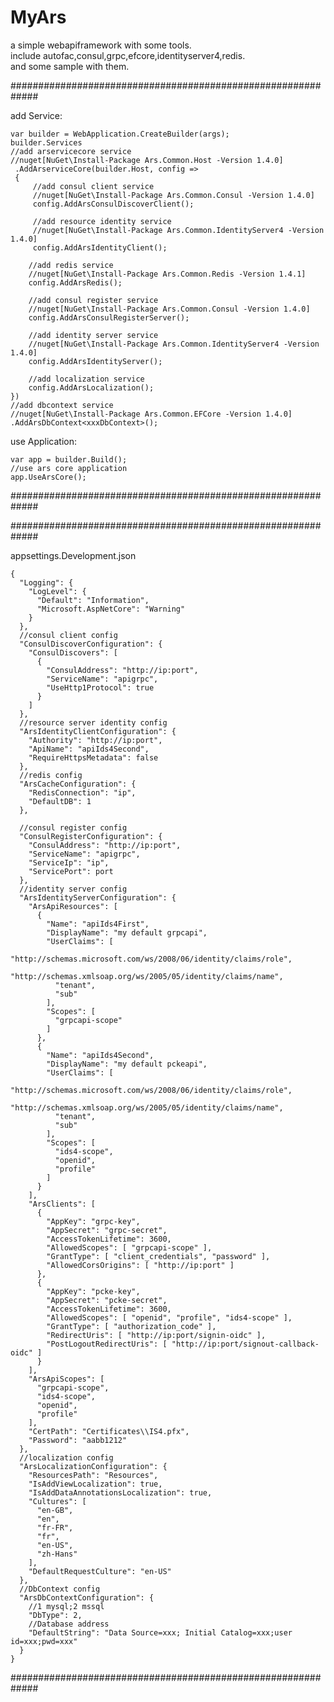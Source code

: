 # MyArs
a simple webapiframework with some tools.\
include autofac,consul,grpc,efcore,identityserver4,redis.\
and some sample with them.

############################################################# 

add Service:

    var builder = WebApplication.CreateBuilder(args);
    builder.Services
    //add arservicecore service
    //nuget[NuGet\Install-Package Ars.Common.Host -Version 1.4.0]
     .AddArserviceCore(builder.Host, config =>
     {
         //add consul client service
         //nuget[NuGet\Install-Package Ars.Common.Consul -Version 1.4.0]
         config.AddArsConsulDiscoverClient();

         //add resource identity service
         //nuget[NuGet\Install-Package Ars.Common.IdentityServer4 -Version 1.4.0]
         config.AddArsIdentityClient();

        //add redis service
        //nuget[NuGet\Install-Package Ars.Common.Redis -Version 1.4.1]
        config.AddArsRedis();

        //add consul register service
        //nuget[NuGet\Install-Package Ars.Common.Consul -Version 1.4.0]
        config.AddArsConsulRegisterServer();

        //add identity server service
        //nuget[NuGet\Install-Package Ars.Common.IdentityServer4 -Version 1.4.0]
        config.AddArsIdentityServer();

        //add localization service
        config.AddArsLocalization();
    })
    //add dbcontext service
    //nuget[NuGet\Install-Package Ars.Common.EFCore -Version 1.4.0]
    .AddArsDbContext<xxxDbContext>();

use Application:

    var app = builder.Build();
    //use ars core application
    app.UseArsCore();
#############################################################

#############################################################

appsettings.Development.json

	{
	  "Logging": {
		"LogLevel": {
		  "Default": "Information",
		  "Microsoft.AspNetCore": "Warning"
		}
	  },
	  //consul client config
	  "ConsulDiscoverConfiguration": {
		"ConsulDiscovers": [
		  {
			"ConsulAddress": "http://ip:port",
			"ServiceName": "apigrpc",
			"UseHttp1Protocol": true
		  }
		]
	  },
	  //resource server identity config
	  "ArsIdentityClientConfiguration": {
		"Authority": "http://ip:port",
		"ApiName": "apiIds4Second", 
		"RequireHttpsMetadata": false
	  },
	  //redis config
	  "ArsCacheConfiguration": {
		"RedisConnection": "ip",
		"DefaultDB": 1
	  },

	  //consul register config
	  "ConsulRegisterConfiguration": {
		"ConsulAddress": "http://ip:port",
		"ServiceName": "apigrpc",
		"ServiceIp": "ip",
		"ServicePort": port
	  },
	  //identity server config
	  "ArsIdentityServerConfiguration": {
		"ArsApiResources": [
		  {
			"Name": "apiIds4First",
			"DisplayName": "my default grpcapi",
			"UserClaims": [
			  "http://schemas.microsoft.com/ws/2008/06/identity/claims/role",
			  "http://schemas.xmlsoap.org/ws/2005/05/identity/claims/name",
			  "tenant",
			  "sub"
			],
			"Scopes": [
			  "grpcapi-scope"
			]
		  },
		  {
			"Name": "apiIds4Second",
			"DisplayName": "my default pckeapi",
			"UserClaims": [
			  "http://schemas.microsoft.com/ws/2008/06/identity/claims/role",
			  "http://schemas.xmlsoap.org/ws/2005/05/identity/claims/name",
			  "tenant",
			  "sub"
			],
			"Scopes": [
			  "ids4-scope",
			  "openid",
			  "profile"
			]
		  }
		],
		"ArsClients": [
		  {
			"AppKey": "grpc-key",
			"AppSecret": "grpc-secret",
			"AccessTokenLifetime": 3600,
			"AllowedScopes": [ "grpcapi-scope" ],
			"GrantType": [ "client_credentials", "password" ],
			"AllowedCorsOrigins": [ "http://ip:port" ]
		  },
		  {
			"AppKey": "pcke-key",
			"AppSecret": "pcke-secret",
			"AccessTokenLifetime": 3600,
			"AllowedScopes": [ "openid", "profile", "ids4-scope" ],
			"GrantType": [ "authorization_code" ],
			"RedirectUris": [ "http://ip:port/signin-oidc" ],
			"PostLogoutRedirectUris": [ "http://ip:port/signout-callback-oidc" ]
		  }
		],
		"ArsApiScopes": [
		  "grpcapi-scope",
		  "ids4-scope",
		  "openid",
		  "profile"
		],
		"CertPath": "Certificates\\IS4.pfx",
		"Password": "aabb1212"
	  },
	  //localization config
	  "ArsLocalizationConfiguration": {
		"ResourcesPath": "Resources",
		"IsAddViewLocalization": true,
		"IsAddDataAnnotationsLocalization": true,
		"Cultures": [
		  "en-GB",
		  "en",
		  "fr-FR",
		  "fr",
		  "en-US",
		  "zh-Hans"
		],
		"DefaultRequestCulture": "en-US"
	  },
	  //DbContext config
	  "ArsDbContextConfiguration": {
		//1 mysql;2 mssql
		"DbType": 2,
		//Database address
		"DefaultString": "Data Source=xxx; Initial Catalog=xxx;user id=xxx;pwd=xxx"
	  }
	}
#############################################################

